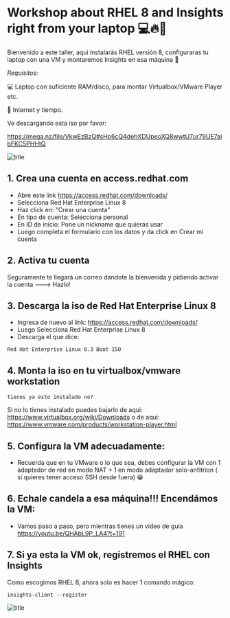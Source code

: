 # Workshop about RHEL 8 and Insights right from your laptop 💻🔥🚀

Bienvenido a este taller, aqui instalarás RHEL versión 8, configuraras tu laptop con una VM y montaremos Insights en esa máquina 🚀

*Requisitos:*

💻 Laptop con suficiente RAM/disco, para montar Virtualbox/VMware Player etc.

🧰 Internet y tiempo.

Ve descargando esta iso por favor:

https://mega.nz/file/VkwEzBzQ#sHp6cQ4dehXDUpeoXQ8wwtU7ur79UE7aibFKC5PHHtQ


![title](https://media1.tenor.com/images/0ac80d82231814ec9d7d331861b855c1/tenor.gif?itemid=5425050)

## 1. Crea una cuenta en access.redhat.com

- Abre este link https://access.redhat.com/downloads/
- Selecciona Red Hat Enterprise Linux 8
- Haz click en: "Crear una cuenta"  
- En tipo de cuenta: Selecciona personal
- En ID de inicio: Pone un nickname que quieras usar
- Luego completa el formulario con los datos y da click en Crear mi cuenta


## 2. Activa tu cuenta

Seguramente te llegará un correo dandote la bienvenida y pidiendo activar la cuenta ---> Hazlo!

## 3. Descarga la iso de Red Hat Enterprise Linux 8

- Ingresa de nuevo al link: https://access.redhat.com/downloads/
- Luego Selecciona Red Hat Enterprise Linux 8
- Descarga el que dice: 
```
Red Hat Enterprise Linux 8.3 Boot ISO
```

## 4. Monta la iso en tu virtualbox/vmware workstation

```
Tienes ya esto instalado no?
```
Si no lo tienes instalado puedes bajarlo de aqui:
https://www.virtualbox.org/wiki/Downloads
o de aqui:
https://www.vmware.com/products/workstation-player.html

## 5. Configura la VM adecuadamente:

- Recuerda que en tu VMware o lo que sea, debes configurar la VM con 1 adaptador de red en modo NAT + 1 en modo adaptador solo-anfitrion ( si quieres tener acceso SSH desde fuera) 😁 

## 6. Echale candela a esa máquina!!! Encendámos la VM:

- Vamos paso a paso, pero mientras tienes un video de guia https://youtu.be/QHAbL9P_LA4?t=191

## 7. Si ya esta la VM ok, registremos el RHEL con Insights

Como escogimos RHEL 8, ahora solo es hacer 1 comando mágico:

```
insights-client --register
```


![title](https://untrite.com/wp-content/uploads/2019/01/automate-everything.jpg)

